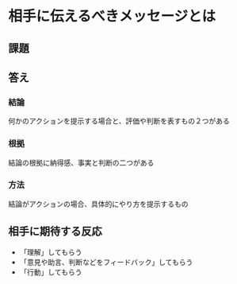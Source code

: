 # 相手に伝えるべきメッセージとは

## 課題

## 答え

### 結論
何かのアクションを提示する場合と、評価や判断を表すもの２つがある

### 根拠
結論の根拠に納得感、事実と判断の二つがある

### 方法
結論がアクションの場合、具体的にやり方を提示するもの

## 相手に期待する反応
 * 「理解」してもらう
 * 「意見や助言、判断などをフィードバック」してもらう
 * 「行動」してもらう
